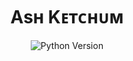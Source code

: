 <h1 align="center"> 
    Asʜ Kᴇᴛᴄʜᴜᴍ
</h1>
<p align="center">
    <img src="https://img.shields.io/badge/python-3.9-green?style=for-the-badge&logo=appveyor" alt="Python Version">
</p>

